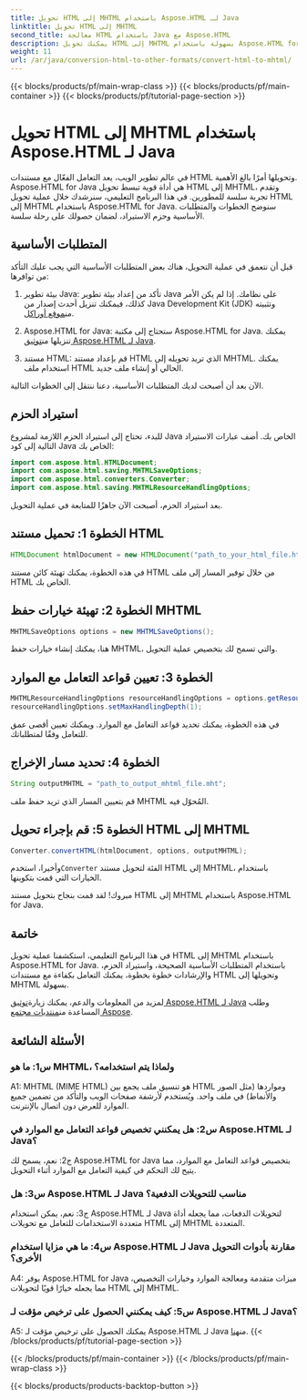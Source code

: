 ```yaml
---
title: تحويل HTML إلى MHTML باستخدام Aspose.HTML لـ Java
linktitle: تحويل HTML إلى MHTML
second_title: معالجة HTML باستخدام Java مع Aspose.HTML
description: يمكنك تحويل HTML إلى MHTML بسهولة باستخدام Aspose.HTML for Java. اتبع دليلنا خطوة بخطوة لتحويل HTML إلى MHTML بكفاءة.
weight: 11
url: /ar/java/conversion-html-to-other-formats/convert-html-to-mhtml/
---
```


{{< blocks/products/pf/main-wrap-class >}}
{{< blocks/products/pf/main-container >}}
{{< blocks/products/pf/tutorial-page-section >}}

# تحويل HTML إلى MHTML باستخدام Aspose.HTML لـ Java

في عالم تطوير الويب، يعد التعامل الفعّال مع مستندات HTML وتحويلها أمرًا بالغ الأهمية. Aspose.HTML for Java هي أداة قوية تبسط تحويل HTML إلى MHTML، وتقدم تجربة سلسة للمطورين. في هذا البرنامج التعليمي، سنرشدك خلال عملية تحويل HTML إلى MHTML باستخدام Aspose.HTML for Java. سنوضح الخطوات والمتطلبات الأساسية وحزم الاستيراد، لضمان حصولك على رحلة سلسة.

## المتطلبات الأساسية

قبل أن نتعمق في عملية التحويل، هناك بعض المتطلبات الأساسية التي يجب عليك التأكد من توافرها:

1. بيئة تطوير Java: تأكد من إعداد بيئة تطوير Java على نظامك. إذا لم يكن الأمر كذلك، فيمكنك تنزيل أحدث إصدار من Java Development Kit (JDK) وتثبيته من[موقع أوراكل](https://www.oracle.com/java/technologies/javase-downloads.html).

2.  Aspose.HTML for Java: ستحتاج إلى مكتبة Aspose.HTML for Java. يمكنك تنزيلها من[توثيق Aspose.HTML لـ Java](https://reference.aspose.com/html/java/).

3. مستند HTML: قم بإعداد مستند HTML الذي تريد تحويله إلى MHTML. يمكنك استخدام ملف HTML الحالي أو إنشاء ملف جديد.

الآن بعد أن أصبحت لديك المتطلبات الأساسية، دعنا ننتقل إلى الخطوات التالية.

## استيراد الحزم

للبدء، تحتاج إلى استيراد الحزم اللازمة لمشروع Java الخاص بك. أضف عبارات الاستيراد التالية إلى كود Java الخاص بك:

```java
import com.aspose.html.HTMLDocument;
import com.aspose.html.saving.MHTMLSaveOptions;
import com.aspose.html.converters.Converter;
import com.aspose.html.saving.MHTMLResourceHandlingOptions;
```

بعد استيراد الحزم، أصبحت الآن جاهزًا للمتابعة في عملية التحويل.

## الخطوة 1: تحميل مستند HTML

```java
HTMLDocument htmlDocument = new HTMLDocument("path_to_your_html_file.html");
```

في هذه الخطوة، يمكنك تهيئة كائن مستند HTML من خلال توفير المسار إلى ملف HTML الخاص بك.

## الخطوة 2: تهيئة خيارات حفظ MHTML

```java
MHTMLSaveOptions options = new MHTMLSaveOptions();
```

هنا، يمكنك إنشاء خيارات حفظ MHTML، والتي تسمح لك بتخصيص عملية التحويل.

## الخطوة 3: تعيين قواعد التعامل مع الموارد

```java
MHTMLResourceHandlingOptions resourceHandlingOptions = options.getResourceHandlingOptions();
resourceHandlingOptions.setMaxHandlingDepth(1);
```

في هذه الخطوة، يمكنك تحديد قواعد التعامل مع الموارد. ويمكنك تعيين أقصى عمق للتعامل وفقًا لمتطلباتك.

## الخطوة 4: تحديد مسار الإخراج

```java
String outputMHTML = "path_to_output_mhtml_file.mht";
```

قم بتعيين المسار الذي تريد حفظ ملف MHTML المُحوّل فيه.

## الخطوة 5: قم بإجراء تحويل HTML إلى MHTML

```java
Converter.convertHTML(htmlDocument, options, outputMHTML);
```

 وأخيرا، استخدم`Converter` الفئة لتحويل مستند HTML إلى MHTML، باستخدام الخيارات التي قمت بتكوينها.

مبروك! لقد قمت بنجاح بتحويل مستند HTML إلى MHTML باستخدام Aspose.HTML for Java.

## خاتمة

في هذا البرنامج التعليمي، استكشفنا عملية تحويل HTML إلى MHTML باستخدام Aspose.HTML for Java. باستخدام المتطلبات الأساسية الصحيحة، واستيراد الحزم، والإرشادات خطوة بخطوة، يمكنك التعامل بكفاءة مع مستندات HTML وتحويلها إلى MHTML بسهولة.

 لمزيد من المعلومات والدعم، يمكنك زيارة[توثيق Aspose.HTML لـ Java](https://reference.aspose.com/html/java/) وطلب المساعدة من[منتديات مجتمع Aspose](https://forum.aspose.com/).

## الأسئلة الشائعة

### س1: ما هو MHTML، ولماذا يتم استخدامه؟

A1: MHTML (MIME HTML) هو تنسيق ملف يجمع بين HTML ومواردها (مثل الصور والأنماط) في ملف واحد. ويُستخدم لأرشفة صفحات الويب والتأكد من تضمين جميع الموارد للعرض دون اتصال بالإنترنت.

### س2: هل يمكنني تخصيص قواعد التعامل مع الموارد في Aspose.HTML لـ Java؟

ج2: نعم، يسمح لك Aspose.HTML for Java بتخصيص قواعد التعامل مع الموارد، مما يتيح لك التحكم في كيفية التعامل مع الموارد أثناء التحويل.

### س3: هل Aspose.HTML لـ Java مناسب للتحويلات الدفعية؟

ج3: نعم، يمكن استخدام Aspose.HTML لـ Java لتحويلات الدفعات، مما يجعله أداة متعددة الاستخدامات للتعامل مع تحويلات HTML إلى MHTML المتعددة.

### س4: ما هي مزايا استخدام Aspose.HTML لـ Java مقارنة بأدوات التحويل الأخرى؟

A4: يوفر Aspose.HTML for Java ميزات متقدمة ومعالجة الموارد وخيارات التخصيص، مما يجعله خيارًا قويًا لتحويلات HTML إلى MHTML.

### س5: كيف يمكنني الحصول على ترخيص مؤقت لـ Aspose.HTML لـ Java؟

A5: يمكنك الحصول على ترخيص مؤقت لـ Aspose.HTML لـ Java من[هنا](https://purchase.aspose.com/temporary-license/).
{{< /blocks/products/pf/tutorial-page-section >}}

{{< /blocks/products/pf/main-container >}}
{{< /blocks/products/pf/main-wrap-class >}}

{{< blocks/products/products-backtop-button >}}
